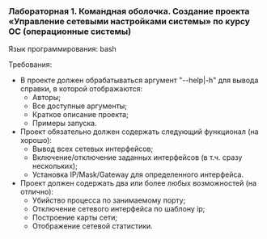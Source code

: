 ### Лабораторная 1. Командная оболочка. Создание проекта «Управление сетевыми настройками системы» по курсу ОС (операционные системы)

Язык программирования: bash

Требования:
* В проекте должен обрабатываться аргумент "--help|-h" для вывода справки, в которой отображаются:
    * Авторы;
    * Все доступные аргументы;
    * Краткое описание проекта;
    * Примеры запуска.
* Проект обязательно должен содержать следующий функционал (на хорошо):
    * Вывод всех сетевых интерфейсов;
    * Включение/отключение заданных интерфейсов (в т.ч. сразу нескольких);
    * Установка IP/Mask/Gateway для определенного интерфейса.
* Проект должен содержать два или более любых возможностей (на отлично):
    * Убийство процесса по занимаемому порту;
    * Отключение сетевого интерфейса по шаблону ip;
    * Построение карты сети;
    * Отображение сетевой статистики.
